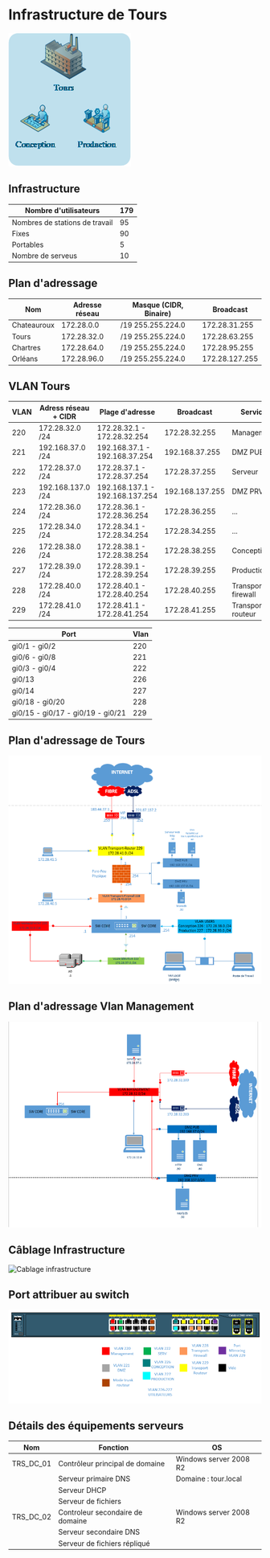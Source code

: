 # **Infrastructure de Tours**

![Plan d'adressage](img/tours.png)

## Infrastructure

| Nombre d'utilisateurs | 179 |
|-|-|
| Nombres de stations de travail | 95 |
| Fixes | 90 |
| Portables | 5 |
| Nombre de serveus | 10 |

## Plan d'adressage

| Nom | Adresse réseau | Masque (CIDR, Binaire) | Broadcast |
|-|-|-|-|
| Chateauroux | 172.28.0.0 | /19 255.255.224.0 | 172.28.31.255 |
| Tours | 172.28.32.0 | /19 255.255.224.0 | 172.28.63.255 |
| Chartres | 172.28.64.0 | /19 255.255.224.0 | 172.28.95.255 |
| Orléans | 172.28.96.0 | /19 255.255.224.0 | 172.28.127.255 |

##  VLAN Tours

| VLAN | Adress réseau + CIDR | Plage d'adresse | Broadcast | Service | 
|-|-|-|-|-|
| 220 | 172.28.32.0 /24 | 172.28.32.1 - 172.28.32.254 | 172.28.32.255 | Management |
| 221 | 192.168.37.0 /24 | 192.168.37.1 - 192.168.37.254 | 192.168.37.255 | DMZ PUB |
| 222 | 172.28.37.0 /24 | 172.28.37.1 - 172.28.37.254 | 172.28.37.255 | Serveur |
| 223 | 192.168.137.0 /24 | 192.168.137.1 - 192.168.137.254 | 192.168.137.255 | DMZ PRV |
| 224 | 172.28.36.0 /24 | 172.28.36.1 - 172.28.36.254 | 172.28.36.255 | ... |
| 225 | 172.28.34.0 /24 | 172.28.34.1 - 172.28.34.254 | 172.28.34.255 | ... |
| 226 | 172.28.38.0 /24 | 172.28.38.1 - 172.28.38.254 | 172.28.38.255 | Conception | 
| 227 | 172.28.39.0 /24 | 172.28.39.1 - 172.28.39.254 | 172.28.39.255 | Production |
| 228 | 172.28.40.0 /24 | 172.28.40.1 - 172.28.40.254 | 172.28.40.255 | Transport-firewall |
| 229 | 172.28.41.0 /24 | 172.28.41.1 - 172.28.41.254 | 172.28.41.255 | Transport-routeur |

| Port | Vlan |
|-|-|
| gi0/1 - gi0/2 | 220 |
| gi0/6 - gi0/8 | 221 |
| gi0/3 - gi0/4 | 222 |
| gi0/13 | 226 |
| gi0/14 | 227 |
| gi0/18 - gi0/20 | 228 |
| gi0/15 - gi0/17 - gi0/19 - gi0/21 | 229 |


## Plan d'adressage de Tours

![Plan d'adressage](img/schema-reseaux.png)

## Plan d'adressage Vlan Management

![Plan d'adressage vlan Management](img/schema-management.png)

## Câblage Infrastructure

![Cablage infrastructure](img/.png)

## Port attribuer au switch

![Switch Coeur de Réseaux](img/switch.png)

## Détails des équipements serveurs

| Nom | Fonction | OS |
|-|-|-|
| TRS_DC_01 | Contrôleur principal de domaine | Windows server 2008 R2 |
| | Serveur primaire DNS | Domaine : tour.local |
| | Serveur DHCP | |
| | Serveur de fichiers | |
| TRS_DC_02 | Controleur secondaire de domaine | Windows server 2008 R2 |
| | Serveur secondaire DNS | |
| | Serveur de fichiers répliqué | |
